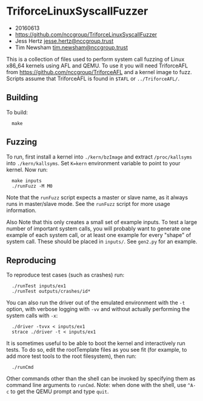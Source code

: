 # TriforceLinuxSyscallFuzzer
* 20160613
* https://github.com/nccgroup/TriforceLinuxSyscallFuzzer
* Jess Hertz <jesse.hertz@nccgroup.trust>
* Tim Newsham <tim.newsham@nccgroup.trust>

This is a collection of files used to perform system call
fuzzing of Linux x86_64 kernels using AFL and QEMU.  To use 
it you will need TriforceAFL from https://github.com/nccgroup/TriforceAFL
and a kernel image to fuzz.  Scripts assume that TriforceAFL is
found in `$TAFL` or `../TriforceAFL/`.

## Building
To build:
```
  make
```

## Fuzzing
To run, first install a kernel into `./kern/bzImage` and 
extract `/proc/kallsyms`
into `./kern/kallsyms`. Set `K=kern` environment variable to point to
your kernel. Now run:

```
  make inputs
  ./runFuzz -M M0
```

Note that the `runFuzz` script expects a master or slave name, as
it always runs in master/slave mode.  See the `runFuzz` script for
more usage information.

Also Note that this only creates a small set of example inputs.  To test
a large number of important system calls, you will probably want to
generate one example of each system call, or at least one example
for every "shape" of system call.  These should be placed in `inputs/`.
See `gen2.py` for an example.

## Reproducing
To reproduce test cases (such as crashes) run:

```
  ./runTest inputs/ex1
  ./runTest outputs/crashes/id*
```

You can also run the driver out of the emulated environment
with the `-t` option, with verbose logging with `-vv`
and without actually performing the system calls with `-x`:

```
  ./driver -tvvx < inputs/ex1
  strace ./driver -t < inputs/ex1
```

It is sometimes useful to be able to boot the kernel and interactively 
run tests.  To do so, edit the rootTemplate files as you see fit (for
example, to add more test tools to the root filesystem), then run:

```
  ./runCmd
```

Other commands other than the shell can be invoked by specifying
them as command line arguments to `runCmd`.
Note: when done with the shell, use ```^A-c``` to get the QEMU prompt
and type ```quit```.

